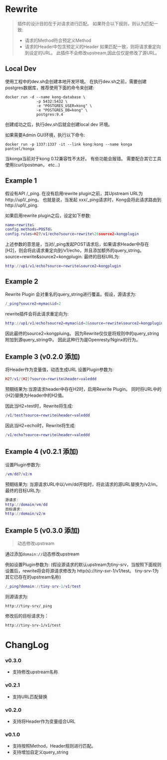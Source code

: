 # Rewrite


>插件的设计目的在于对请求进行匹配。 如果符合以下规则，则认为匹配一致:
> * 请求的Method符合预定义Method
> * 请求的Header中包含预定义的Header
>如果匹配一致，则将请求重定向到设定的URL。
>此插件不会修改upstream,因此仅仅是修改了源URL。


## Local Dev

使用工程中的dev.sh会创建本地开发环境。 在执行dev.sh之前，需要创建postgres数据库，推荐使用下面的命令来创建:

```docker
docker run -d --name kong-database \
              -p 5432:5432 \
              -e "POSTGRES_USER=kong" \
              -e "POSTGRES_DB=kong" \
              postgres:9.4
```

创建成功之后，执行dev.sh后就会创建local dev 环境。 

如果需要Admin GUI环境，执行以下命令:
```docker
docker run -p 1337:1337 -it --link kong:kong --name konga pantsel/konga
```
当konga当前对于kong 0.12兼容性不太好。 有些功能会报错。 需要配合其它工具使用(curl/postman， etc...)

## Example 1

假设有API /_ping. 在没有启用rewrite plugin之前，其Upstream URL为 http://up1/_ping。 
也就是说，当发起 xxx/_ping请求时，Kong会将此请求路由到http://up1/_ping. 

如果启用rewrite plugin之后，设定如下参数:

```lua
name=rewrite&
config.methods=POSTd&
config.rules=H2?/v1/echo?source=rewrite%26source2=kongplugin
```
上述参数的意思是，当对/_ping发起POST请求后，如果请求Header中存在[H2]，则会将此请求重定向到/v1/echo，并且添加额外的query_string。source=rewrite&source2=kongplugin. 
最终的目标URL为:
```lua
http://up1/v1/echo?source=rewrite&source2=kongplugin
``` 

## Example 2

Rewrite Plugin 会对重名的query_string进行覆盖。假设，源请求为:
```lua
/_ping?soucre2=mymac&id=2
```
rewrite插件会将此请求重定向为: 
```lua
http://up1/v1/echo?soucre2=mymac&id=2&source=rewrite&source2=kongplugin
```

因此最终的source2=kongpluing。 因为Rewrite仅仅是将规则中的query_string附加到源query_string中。 因此这种行为是Openresty/Nginx的行为。

## Example 3 (v0.2.0 添加)

将Header作为变量值，动态生成URL
设置Plugin参数为: 
```lua
H2?/v1/{H2}?source=rewrite&header=valeddd
```
预期结果为:当源请求header中存在H2时，启用Rewrite Plugin。 同时将URL中的{H2}替换为Header中的H2值。 

因此当H2=test时，Rewrite将生成:
```lua
/v1/test?source=rewrite&header=valeddd
```

因此当H2=echo时，Rewrite将生成:
```lua
/v1/echo?source=rewrite&header=valeddd
```

## Example 4 (v0.2.1 添加)

设置Plugin参数为:
```lua
/vm/dd?/v2/m
```
预期结果为: 当源请求URL中以/vm/dd开始时，将此请求的源URL替换为/v2/m。最终的目标URL为:

```lua
源请求:
http://domain/vm/dd
目标请求:
http://domain/v2/m
```

## Example 5 (v0.3.0 添加)
> 动态修改upstream

通过添加`domain://`动态修改upstream

例如设置Plugin参数为: (假设源请求的默认upstream为tiny-srv，当按照下面规则设置后，rewrite将会将源请求修改为 http(s)://tiny-svr-1/v1/test。 tiny-srv-1为其它已存在的upstream名称)
```lua
/_ping?domain://tiny-srv-1/v1/test
```
则源请求为:
```
http://tiny-srv/_ping
```
修改后的目标请求为：
```
http://tiny-srv-1/v1/test
```


# ChangLog

### v0.3.0
* 支持修改upstream名称

### v0.2.1
* 支持URL匹配替换

### v0.2.0
* 支持将Header作为变量组合URL

### v0.1.0
* 支持按照Method，Header规则进行匹配。 
* 支持增加自定义query_string
